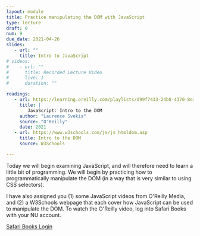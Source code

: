 ```yaml
---
layout: module
title: Practice manipulating the DOM with JavaScript
type: lecture
draft: 0
num: 9
due_date: 2021-04-26
slides:
   - url: ""
     title: Intro to JavaScript
# videos: 
#    - url: ""
#      title: Recorded Lecture Video
#      live: 1
#      duration: ""

readings:
   - url: https://learning.oreilly.com/playlists/d99f7433-24b8-4370-8e33-f2bb8429e702
     title: |
        JavaScript: Intro to the DOM
     author: "Laurence Svekis"
     source: "O'Reilly"
     date: 2021
   - url: https://www.w3schools.com/js/js_htmldom.asp
     title: Intro to the DOM
     source: W3Schools

---
```


Today we will begin examining JavaScript, and will therefore need to learn a little bit of programming. We will begin by practicing how to programmatically manipulate the DOM (in a way that is very similar to using CSS selectors).

I have also assigned you (1) some JavaScript videos from O'Reilly Media, and (2) a W3Schools webpage that each cover how JavaScript can be used to manipulate the DOM. To watch the O'Reilly video, log into Safari Books with your NU account.

<a href="http://turing.library.northwestern.edu/login?url=https://www.safaribooksonline.com/library/view/temporary-access/" target="_blank" class="button">Safari Books Login <i class="fas fa-link"></i></a>